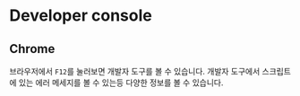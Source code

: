 # Developer console

## Chrome

브라우저에서 `F12`를 눌러보면 개발자 도구를 볼 수 있습니다. 개발자 도구에서 스크립트에 있는 에러 메세지를 볼 수 있는등 다양한 정보를 볼 수 있습니다.